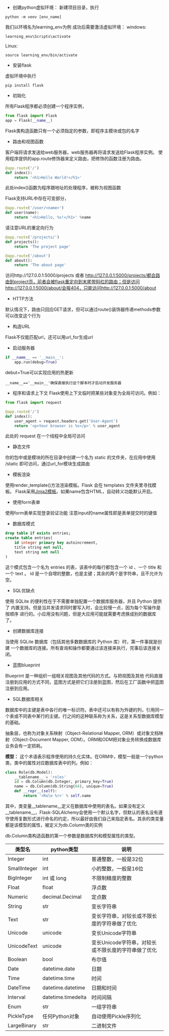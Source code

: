 - 创建python虚拟环境：
新建项目目录，执行
```
python -m venv [env_name]
```
我们以环境名为learning_env为例
成功后需要激活虚拟环境：
windows:
```
learning_env\Scripts\activate
```
Linux:
```
source learning_env/bin/activate
```

- 安装flask

虚拟环境中执行
```shell
pip install flask
```

- 初始化

所有Flask程序都必须创建一个程序实例，
```python
from flask import Flask
app = Flask(__name__)
```
Flask类构造函数只有一个必须指定的参数，即程序主模块或包的名字

- 路由和视图函数

客户端将请求发送给web服务器，web服务器再将请求发送给Flask程序实例。
使用程序提供的app.route修饰器来定义路由，把修饰的函数注册为路由。
```python
@app.route('/')
def index():
	return '<h1>Hello World!</h1>'
```
此处index()函数为程序跟地址的处理程序，被称为视图函数

Flask支持URL中存在可变部分，
```python
@app.route('/user/<name>')
def user(name):
	return '<h1>Hello, %s!</h1>' %name
```

请注意URL的重定向行为
```python
@app.route('/projects/')
def projects():
    return 'The project page'

@app.route('/about')
def about():
    return 'The about page'
```
访问http://127.0.0.1:5000/projects 或者 http://127.0.0.1:5000/projects/都会路由到project页，前者会被flask重定向到末尾带斜杠的路由；但是访问http://127.0.0.1:5000/about/会报404，只能访问http://127.0.0.1:5000/about


- HTTP方法

默认情况下，路由只回应GET请求，但可以通过route()装饰器传递methods参数可以改变这个行为

- 构造URL

Flask不仅能匹配url，还可以用url_for生成url 


- 启动服务器
```python
if __name__ == '__main__':
	app.run(debug=True)
```
debut=True可以实现应用的热更新
```
__name__=='__main__'确保直接执行这个脚本时才启动开发服务器
```

- 程序和请求上下文
Flask使用上下文临时把某些对象变为全局可访问。例如：
```python
from flask import request

@app.route('/')
def index():
	user_agent = request.headers.get('User-Agent')
	return '<p>Your browser is %s</p>' % user_agent
```
此处的 request 在一个线程中全局可访问

- 静态文件

你的包中或是模块的所在目录中创建一个名为 static 的文件夹，在应用中使用 /static 即可访问，通过url_for模块生成路由

- 模板渲染

使用render_template()方法渲染模板。Flask 会在 templates 文件夹里寻找模板。
Flask采用[Jinja2模板](http://docs.jinkan.org/docs/jinja2/)。如果name包含HTML，自动转义功能默认开启。

- 使用form表单

使用form表单实现登录验证功能
注意input的name属性即是表单提交时的键值

- 数据库模式
```sql
drop table if exists entries;
create table entries(
	id integer primary key autoincrement,
	title string not null,
	text string not null
)
```
这个模式包含一个名为 entries 的表，该表中的每行都包含一个 id 、一个 title 和一个 text 。 id 是一个自增的整数，也是主键；其余的两个是字符串，且不允许为空。

- SQL优缺点

使用 SQLite 的便利性在于不需要单独配置一个数据库服务器，并且 Python 提供了 内置支持。但是当并发请求同时要写入时，会比较慢一点，因为每个写操作是按顺序 进行的。小应用没有问题，但是大应用可能就需要考虑换成别的数据库了。

- 创建数据库连接

当使用 SQLite 数据库（包括其他多数数据库的 Python 库）时，第一件事就是创建 一个数据库的连接。所有查询和操作都要通过该连接来执行，完事后该连接关闭。

- 蓝图blueprint

Blueprint 是一种组织一组相关视图及其他代码的方式。与把视图及其他 代码直接注册到应用的方式不同，蓝图方式是把它们注册到蓝图，然后在工厂函数中把蓝图注册到应用。

- SQL数据库相关

数据库中的主键是表中各行的唯一标识符。表中还可以有称为外键的列，引用同一个表或不同表中某行的主键。行之间的这种联系称为关系，这是关系型数据库模型的基础。

抽象层，也称为对象关系映射（Object-Relational Mapper, ORM）或对象文档映射（Object-Document Mapper, ODM）。ORM和ODM把对象业务转换成数据库业务会有一定损耗。

**模型：** 这个术语表示程序使用的持久化实体。在ORM中，模型一般是一个python类，类中的属性对应数据库表中的列。例如：
```python
class Role(db.Model):
    __tablename__ = 'roles'
    id = db.Column(db.Integer, primary_key=True)
    name = db.Column(db.String(64), unique=True)
    def __repr__(self):
        return '<Role %r>' % self.name
```
其中，类变量__tablename__定义在数据库中使用的表名。如果没有定义__tablename__，Flask-SQLAlchemy会使用一个默认名字，但默认的表名没有遵守使用复数形式进行命名的约定，所以最好由我们自己来指定表名。其余的类变量都是该模型的属性，被定义为db.Column类的实例

db.Column类构造函数的第一个参数是数据库列和模型属性的类型。


类型名 | python类型  | 说明
------------- | ------------- | -------------
Integer | int | 普通整数，一般是32位
SmallInteger | int | 小的整数，一般是16位
BigInteger | int 或 long | 不限制精度的整数
Float | float | 浮点数
Numeric | decimal.Decimal | 定点数
String | str | 变长字符串
Text | str | 变长字符串，对较长或不限长度的字符串做了优化
Unicode | unicode | 变长Unicode字符串
UnicodeText | unicode | 变长Unicode字符串，对较长或不限长度的字符串做了优化
Boolean | bool | 布尔值
Date | datetime.date | 日期
Time | datetime.time | 时间
DateTime | datetime.datetime | 日期和时间
Interval | datetime.timedelta | 时间间隔
Enum | str | 一组字符串
PickleType | 任何Python对象 | 自动使用Pickle序列化
LargeBinary | str | 二进制文件




